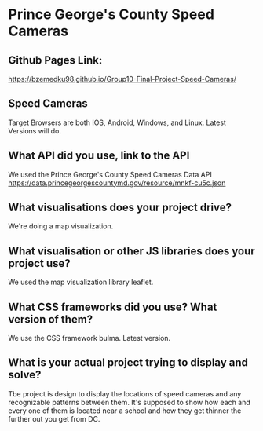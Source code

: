 # Prince George's County Speed Cameras

## Github Pages Link:
https://bzemedku98.github.io/Group10-Final-Project-Speed-Cameras/

## Speed Cameras
Target Browsers are both IOS, Android, Windows, and Linux. Latest Versions will do.


## What API did you use, link to the API
We used the Prince George's County Speed Cameras Data API
https://data.princegeorgescountymd.gov/resource/mnkf-cu5c.json

## What visualisations does your project drive?
We're doing a map visualization. 

## What visualisation or other JS libraries does your project use?
We used the map visualization library leaflet.

## What CSS frameworks did you use? What version of them?
We use the CSS framework bulma. Latest version. 

## What is your actual project trying to display and solve?
Tbe project is design to display the locations of speed cameras and any recognizable patterns between them. It's supposed to show how each and every one of them is located near a school and how they get thinner the further out you get from DC.
